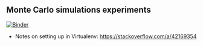 
## Monte Carlo simulations experiments

[![Binder](https://mybinder.org/badge_logo.svg)](https://mybinder.org/v2/gh/imrehg/mc-model-playground/master?filepath=experiment1.ipynb)

* Notes on setting up in Virtualenv: https://stackoverflow.com/a/42169354